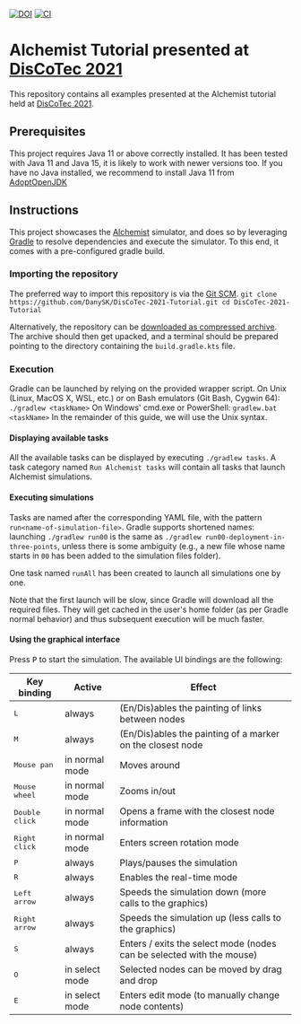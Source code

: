 [![DOI](https://zenodo.org/badge/359458176.svg)](https://zenodo.org/badge/latestdoi/359458176)
[![CI](https://github.com/DanySK/DisCoTec-2021-Tutorial/actions/workflows/build-and-deploy.yml/badge.svg)](https://github.com/DanySK/DisCoTec-2021-Tutorial/actions/workflows/build-and-deploy.yml)

# Alchemist Tutorial presented at [DisCoTec 2021](https://www.discotec.org/2021/)

This repository contains all examples presented at the Alchemist tutorial 
held at [DisCoTec 2021](https://www.discotec.org/2021/).

## Prerequisites

This project requires Java 11 or above correctly installed. It has been tested with Java 11 and Java 15,
it is likely to work with newer versions too.
If you have no Java installed, we recommend to install Java 11 from [AdoptOpenJDK](https://adoptopenjdk.net/)

## Instructions

This project showcases the [Alchemist](https://github.com/AlchemistSimulator/Alchemist) simulator,
and does so by leveraging [Gradle](https://gradle.org) to resolve dependencies and execute the simulator.
To this end, it comes with a pre-configured gradle build.

### Importing the repository
The preferred way to import this repository is via the [Git SCM](https://git-scm.com/).
``
git clone https://github.com/DanySK/DisCoTec-2021-Tutorial.git
cd DisCoTec-2021-Tutorial
``

Alternatively,
the repository can be [downloaded as compressed archive](https://github.com/DanySK/DisCoTec-2021-Tutorial/archive/refs/heads/master.zip).
The archive should then get upacked, and a terminal should be prepared pointing to the directory containing the `build.gradle.kts` file.

### Execution

Gradle can be launched by relying on the provided wrapper script.
On Unix (Linux, MacOS X, WSL, etc.) or on Bash emulators (Git Bash, Cygwin 64):
``
./gradlew <taskName>
``
On Windows' cmd.exe or PowerShell:
``
gradlew.bat <taskName>
``
In the remainder of this guide, we will use the Unix syntax.

#### Displaying available tasks

All the available tasks can be displayed by executing `./gradlew tasks`.
A task category named `Run Alchemist tasks` will contain all tasks that launch Alchemist simulations.

#### Executing simulations

Tasks are named after the corresponding YAML file,
with the pattern `run<name-of-simulation-file>`.
Gradle supports shortened names: launching `./gradlew run00` is the same as `./gradlew run00-deployment-in-three-points`,
unless there is some ambiguity (e.g., a new file whose name starts in `00` has been added to the simulation files folder).

One task named `runAll` has been created to launch all simulations one by one.

Note that the first launch will be slow, since Gradle will download all the required files.
They will get cached in the user's home folder (as per Gradle normal behavior)
and thus subsequent execution will be much faster.

#### Using the graphical interface

Press <kbd>P</kbd> to start the simulation.
The available UI bindings are the following:

| Key binding             | Active         | Effect                                                                |
| ------------------------| -------------- | --------------------------------------------------------------------- |
| <kbd>L</kbd>            | always         | (En/Dis)ables the painting of links between nodes                     |
| <kbd>M</kbd>            | always         | (En/Dis)ables the painting of a marker on the closest node            |
| <kbd>Mouse pan</kbd>    | in normal mode | Moves around                                                          |
| <kbd>Mouse wheel</kbd>  | in normal mode | Zooms in/out                                                          |
| <kbd>Double click</kbd> | in normal mode | Opens a frame with the closest node information                       |
| <kbd>Right click</kbd>  | in normal mode | Enters screen rotation mode                                           |
| <kbd>P</kbd>            | always         | Plays/pauses the simulation                                           |
| <kbd>R</kbd>            | always         | Enables the real-time mode                                            |
| <kbd>Left arrow</kbd>   | always         | Speeds the simulation down (more calls to the graphics)               |
| <kbd>Right arrow</kbd>  | always         | Speeds the simulation up (less calls to the graphics)                 |
| <kbd>S</kbd>            | always         | Enters / exits the select mode (nodes can be selected with the mouse) |
| <kbd>O</kbd>            | in select mode | Selected nodes can be moved by drag and drop                          |
| <kbd>E</kbd>            | in select mode | Enters edit mode (to manually change node contents)                   |

